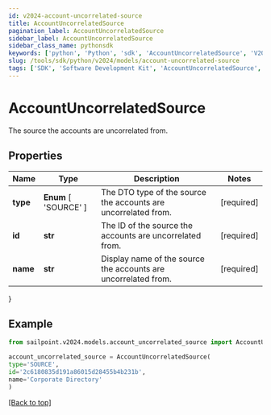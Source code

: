 ```yaml
---
id: v2024-account-uncorrelated-source
title: AccountUncorrelatedSource
pagination_label: AccountUncorrelatedSource
sidebar_label: AccountUncorrelatedSource
sidebar_class_name: pythonsdk
keywords: ['python', 'Python', 'sdk', 'AccountUncorrelatedSource', 'V2024AccountUncorrelatedSource'] 
slug: /tools/sdk/python/v2024/models/account-uncorrelated-source
tags: ['SDK', 'Software Development Kit', 'AccountUncorrelatedSource', 'V2024AccountUncorrelatedSource']
---
```


# AccountUncorrelatedSource

The source the accounts are uncorrelated from.

## Properties

Name | Type | Description | Notes
------------ | ------------- | ------------- | -------------
**type** |  **Enum** [  'SOURCE' ] | The DTO type of the source the accounts are uncorrelated from. | [required]
**id** | **str** | The ID of the source the accounts are uncorrelated from. | [required]
**name** | **str** | Display name of the source the accounts are uncorrelated from. | [required]
}

## Example

```python
from sailpoint.v2024.models.account_uncorrelated_source import AccountUncorrelatedSource

account_uncorrelated_source = AccountUncorrelatedSource(
type='SOURCE',
id='2c6180835d191a86015d28455b4b231b',
name='Corporate Directory'
)

```
[[Back to top]](#) 

